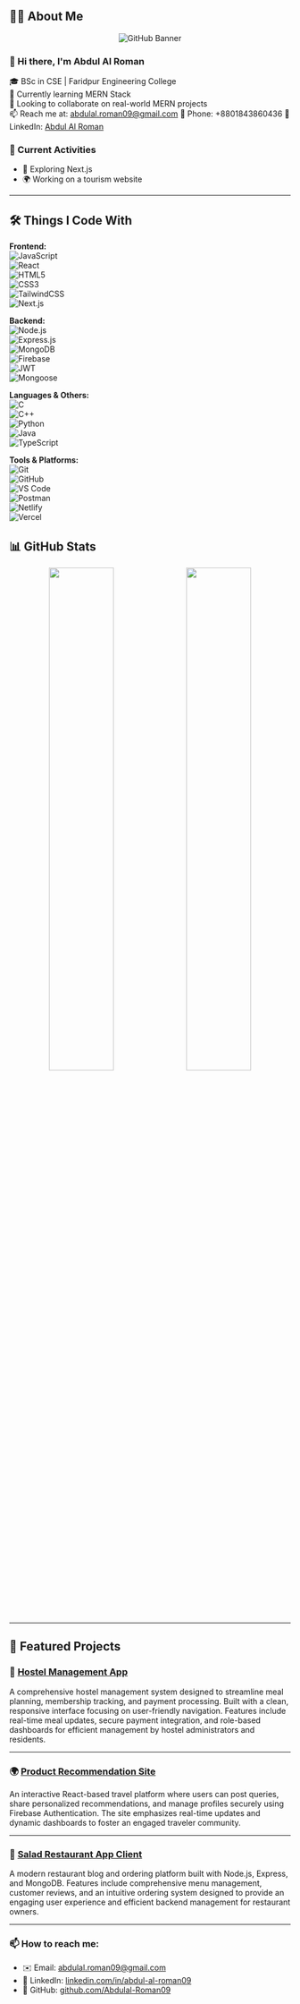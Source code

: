## 👨‍💻 About Me
<p align="center">
  <img src="https://i.ibb.co/Y7HW00bD/wp8903933-mern-stack-wallpapers.jpg" alt="GitHub Banner" />
</p>

### 👋 Hi there, I'm Abdul Al Roman

🎓 BSc in CSE | Faridpur Engineering College  
🌱 Currently learning MERN Stack  
💼 Looking to collaborate on real-world MERN projects  
📫 Reach me at: abdulal.roman09@gmail.com
📱 Phone: +8801843860436
🔗 LinkedIn: [Abdul Al Roman](https://www.linkedin.com/in/abdul-al-roman09/) 

### 🔭 Current Activities
- 🚀 Exploring Next.js  
- 🌍 Working on a tourism website  

---

## 🛠️ Things I Code With

**Frontend:**  
![JavaScript](https://img.shields.io/badge/-JavaScript-F7DF1E?logo=javascript&logoColor=black&style=flat-square) <br> 
![React](https://img.shields.io/badge/-React-61DAFB?logo=react&logoColor=black&style=flat-square) <br>
![HTML5](https://img.shields.io/badge/-HTML5-E34F26?logo=html5&logoColor=white&style=flat-square) <br>
![CSS3](https://img.shields.io/badge/-CSS3-1572B6?logo=css3&logoColor=white&style=flat-square) <br>
![TailwindCSS](https://img.shields.io/badge/-TailwindCSS-38B2AC?logo=tailwind-css&logoColor=white&style=flat-square) <br>
![Next.js](https://img.shields.io/badge/-Next.js-000000?logo=next.js&logoColor=white&style=flat-square)  

**Backend:**  
![Node.js](https://img.shields.io/badge/-Node.js-339933?logo=node.js&logoColor=white&style=flat-square) <br>
![Express.js](https://img.shields.io/badge/-Express.js-000000?logo=express&logoColor=white&style=flat-square) <br>
![MongoDB](https://img.shields.io/badge/-MongoDB-47A248?logo=mongodb&logoColor=white&style=flat-square) <br>
![Firebase](https://img.shields.io/badge/-Firebase-FFCA28?logo=firebase&logoColor=black&style=flat-square) <br>
![JWT](https://img.shields.io/badge/-JWT-black?logo=jsonwebtokens&logoColor=white&style=flat-square) <br>
![Mongoose](https://img.shields.io/badge/-Mongoose-C71A36?logo=mongoose&logoColor=white&style=flat-square)  

**Languages & Others:**  
![C](https://img.shields.io/badge/-C-00599C?logo=c&logoColor=white&style=flat-square) <br>
![C++](https://img.shields.io/badge/-C++-00599C?logo=c%2B%2B&logoColor=white&style=flat-square) <br>
![Python](https://img.shields.io/badge/-Python-3776AB?logo=python&logoColor=white&style=flat-square) <br>
![Java](https://img.shields.io/badge/-Java-007396?logo=java&logoColor=white&style=flat-square) <br>
![TypeScript](https://img.shields.io/badge/-TypeScript-3178C6?logo=typescript&logoColor=white&style=flat-square)  

**Tools & Platforms:**  
![Git](https://img.shields.io/badge/-Git-F05032?logo=git&logoColor=white&style=flat-square) <br>
![GitHub](https://img.shields.io/badge/-GitHub-181717?logo=github&logoColor=white&style=flat-square) <br>
![VS Code](https://img.shields.io/badge/-VS%20Code-007ACC?logo=visual-studio-code&logoColor=white&style=flat-square) <br>
![Postman](https://img.shields.io/badge/-Postman-FF6C37?logo=postman&logoColor=white&style=flat-square) <br>
![Netlify](https://img.shields.io/badge/-Netlify-00C7B7?logo=netlify&logoColor=white&style=flat-square) <br>
![Vercel](https://img.shields.io/badge/-Vercel-000000?logo=vercel&logoColor=white&style=flat-square)  


## 📊 GitHub Stats

<p align="center">
  <img src="https://github-readme-stats.vercel.app/api?username=Abdulal-Roman09&show_icons=true&theme=default" width="48%" />
  <img src="https://github-readme-stats.vercel.app/api/top-langs/?username=Abdulal-Roman09&layout=compact&theme=default" width="48%" />
</p>

---

## 📌 Featured Projects

### 🏨 [Hostel Management App](https://golden-pegasus-af7e4b.netlify.app/)  
A comprehensive hostel management system designed to streamline meal planning, membership tracking, and payment processing. Built with a clean, responsive interface focusing on user-friendly navigation. Features include real-time meal updates, secure payment integration, and role-based dashboards for efficient management by hostel administrators and residents.

---

### 🌍 [Product Recommendation Site](https://b11-a11.netlify.app/)  
An interactive React-based travel platform where users can post queries, share personalized recommendations, and manage profiles securely using Firebase Authentication. The site emphasizes real-time updates and dynamic dashboards to foster an engaged traveler community.

---

### 🥗 [Salad Restaurant App Client](https://whimsical-jelly-bedd51.netlify.app/)  
A modern restaurant blog and ordering platform built with Node.js, Express, and MongoDB. Features include comprehensive menu management, customer reviews, and an intuitive ordering system designed to provide an engaging user experience and efficient backend management for restaurant owners.

---


### 📫 How to reach me:

- ✉️ Email: abdulal.roman09@gmail.com  
- 🔗 LinkedIn: [linkedin.com/in/abdul-al-roman09](https://www.linkedin.com/in/abdul-al-roman09/)  
- 🐙 GitHub: [github.com/Abdulal-Roman09](https://github.com/Abdulal-Roman09)
